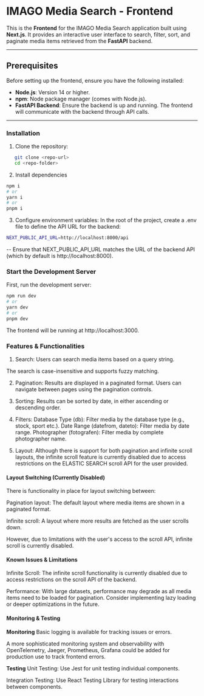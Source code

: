 # IMAGO Media Search - Frontend

This is the **Frontend** for the IMAGO Media Search application built using **Next.js**. It provides an interactive user interface to search, filter, sort, and paginate media items retrieved from the **FastAPI** backend.

---

## Prerequisites

Before setting up the frontend, ensure you have the following installed:

- **Node.js**: Version 14 or higher.
- **npm**: Node package manager (comes with Node.js).
- **FastAPI Backend**: Ensure the backend is up and running. The frontend will communicate with the backend through API calls.

---

### Installation

1. Clone the repository:

```bash
   git clone <repo-url>
   cd <repo-folder>
```

2. Install dependencies

```bash
npm i
# or
yarn i
# or
pnpm i
```

3. Configure environment variables: In the root of the project, create a .env file to define the API URL for the backend:

```bash
NEXT_PUBLIC_API_URL=http://localhost:8000/api
```

-- Ensure that NEXT_PUBLIC_API_URL matches the URL of the backend API (which by default is http://localhost:8000).

### Start the Development Server

First, run the development server:

```bash
npm run dev
# or
yarn dev
# or
pnpm dev
```

The frontend will be running at http://localhost:3000.

### Features & Functionalities

1. Search:
   Users can search media items based on a query string.

The search is case-insensitive and supports fuzzy matching.

2. Pagination:
   Results are displayed in a paginated format. Users can navigate between pages using the pagination controls.

3. Sorting:
   Results can be sorted by date, in either ascending or descending order.

4. Filters:
   Database Type (db): Filter media by the database type (e.g., stock, sport etc.).
   Date Range (datefrom, dateto): Filter media by date range.
   Photographer (fotografen): Filter media by complete photographer name.

5. Layout:
   Although there is support for both pagination and infinite scroll layouts, the infinite scroll feature is currently disabled due to access restrictions on the ELASTIC SEARCH scroll API for the user provided.

#### Layout Switching (Currently Disabled)

There is functionality in place for layout switching between:

Pagination layout: The default layout where media items are shown in a paginated format.

Infinite scroll: A layout where more results are fetched as the user scrolls down.

However, due to limitations with the user's access to the scroll API, infinite scroll is currently disabled.

#### Known Issues & Limitations

Infinite Scroll: The infinite scroll functionality is currently disabled due to access restrictions on the scroll API of the backend.

Performance: With large datasets, performance may degrade as all media items need to be loaded for pagination. Consider implementing lazy loading or deeper optimizations in the future.

#### Monitoring & Testing

**Monitoring**
Basic logging is available for tracking issues or errors.

A more sophisticated monitoring system and observability with OpenTelemetry, Jaeger, Prometheus, Grafana could be added for production use to track frontend errors.

**Testing**
Unit Testing: Use Jest for unit testing individual components.

Integration Testing: Use React Testing Library for testing interactions between components.

